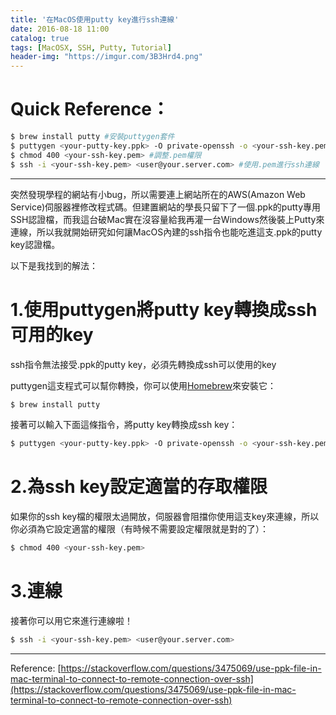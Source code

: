 ```yaml
---
title: '在MacOS使用putty key進行ssh連線'
date: 2016-08-18 11:00
catalog: true
tags: [MacOSX, SSH, Putty, Tutorial]
header-img: "https://imgur.com/3B3Hrd4.png"
---
```


# Quick Reference：

``` bash
$ brew install putty #安裝puttygen套件
$ puttygen <your-putty-key.ppk> -O private-openssh -o <your-ssh-key.pem> #將putty key轉換成ssh key
$ chmod 400 <your-ssh-key.pem> #調整.pem權限
$ ssh -i <your-ssh-key.pem> <user@your.server.com> #使用.pem進行ssh連線
```

<!-- more -->

---

突然發現學程的網站有小bug，所以需要連上網站所在的AWS(Amazon Web Service)伺服器裡修改程式碼。但建置網站的學長只留下了一個.ppk的putty專用SSH認證檔，而我這台破Mac實在沒容量給我再灌一台Windows然後裝上Putty來連線，所以我就開始研究如何讓MacOS內建的ssh指令也能吃進這支.ppk的putty key認證檔。

以下是我找到的解法：

# 1.使用puttygen將putty key轉換成ssh可用的key

ssh指令無法接受.ppk的putty key，必須先轉換成ssh可以使用的key

puttygen這支程式可以幫你轉換，你可以使用[Homebrew](http://brew.sh/index_zh-tw.html)來安裝它：

``` bash
$ brew install putty
```

接著可以輸入下面這條指令，將putty key轉換成ssh key：

``` bash
$ puttygen <your-putty-key.ppk> -O private-openssh -o <your-ssh-key.pem>
```

# 2.為ssh key設定適當的存取權限

如果你的ssh key檔的權限太過開放，伺服器會阻擋你使用這支key來連線，所以你必須為它設定適當的權限（有時候不需要設定權限就是對的了）：

``` bash
$ chmod 400 <your-ssh-key.pem>
```

# 3.連線

接著你可以用它來進行連線啦！

``` bash
$ ssh -i <your-ssh-key.pem> <user@your.server.com>
```

---

Reference: [https://stackoverflow.com/questions/3475069/use-ppk-file-in-mac-terminal-to-connect-to-remote-connection-over-ssh](https://stackoverflow.com/questions/3475069/use-ppk-file-in-mac-terminal-to-connect-to-remote-connection-over-ssh)